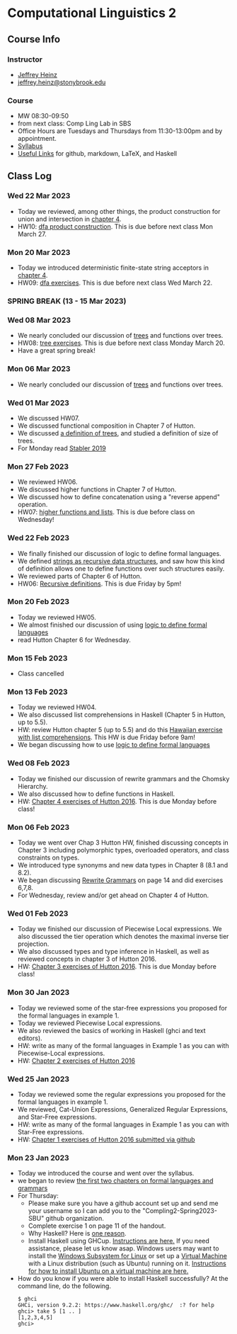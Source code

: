 # Computational Linguistics 2

## Course Info

### Instructor
- [Jeffrey Heinz](https://jeffreyheinz.net)
- jeffrey.heinz@stonybrook.edu

### Course
- MW 08:30-09:50
- from next class: Comp Ling Lab in SBS
- Office Hours are Tuesdays and Thursdays from 11:30-13:00pm and by appointment.
- [Syllabus](compling2-LIN637-23S-Heinz.pdf)
- [Useful Links](UsefulLinks.md) for github, markdown, LaTeX, and Haskell

## Class Log

### Wed 22 Mar 2023
- Today we reviewed, among other things, the product construction for union and intersection in
  [chapter 4](readings/main.pdf).
- HW10: [dfa
  product construction](https://github.com/Compling2-Spring2023-SBU/hw10). This
  is due before next class Mon March 27.
  
### Mon 20 Mar 2023
- Today we introduced deterministic finite-state string acceptors in
  [chapter 4](readings/main.pdf).
- HW09: [dfa
  exercises](https://github.com/Compling2-Spring2023-SBU/hw09). This
  is due before next class Wed March 22.

### SPRING BREAK (13 - 15 Mar 2023)

### Wed 08 Mar 2023
- We nearly concluded our discussion of [trees](readings/main.pdf) and functions over trees.
- HW08: [tree exercises](https://github.com/Compling2-Spring2023-SBU/hw08). This is
  due before next class Monday March 20.
- Have a great spring break!

### Mon 06 Mar 2023
- We nearly concluded our discussion of [trees](readings/main.pdf) and functions over trees.

### Wed 01 Mar 2023
- We discussed HW07.
- We discussed functional composition in Chapter 7 of Hutton.
- We discussed [a definition of trees](readings/main.pdf), and studied
  a definition of size of trees.
- For Monday read [Stabler 2019](readings/Stabler-2019-Three-Mathematical-Foundations-for-Syntax.pdf)

### Mon 27 Feb 2023

- We reviewed HW06.
- We discussed higher functions in Chapter 7 of Hutton.
- We discussed how to define concatenation using a "reverse append"
  operation.
- HW07: [higher functions and
  lists](https://github.com/Compling2-Spring2023-SBU/hw07). This is
  due before class on Wednesday!

### Wed 22 Feb 2023
- We finally finished our discussion of logic to define formal
  languages.
- We defined [strings as recursive data
  structures](readings/main.pdf), and saw how this kind of definition
  allows one to define functions over such structures easily.
- We reviewed parts of Chapter 6 of Hutton.
- HW06: [Recursive
  definitions](https://github.com/Compling2-Spring2023-SBU/hw06). This
  is due Friday by 5pm!

### Mon 20 Feb 2023
- Today we reviewed HW05.
- We almost finished our discussion of using [logic to define formal
  languages](readings/main.pdf)
- read Hutton Chapter 6 for Wednesday.

### Mon 15 Feb 2023
- Class cancelled

### Mon 13 Feb 2023
- Today we reviewed HW04.
- We also discussed list comprehensions in Haskell (Chapter 5 in Hutton, up to 5.5).
- HW: review Hutton chapter 5 (up to 5.5) and do this [Hawaiian
  exercise with list
  comprehensions](https://github.com/Compling2-Spring2023-SBU/hw05). This HW
  is due Friday before 9am!
- We began discussing how to use [logic to define formal languages](readings/main.pdf)

### Wed 08 Feb 2023
- Today we finished our discussion of rewrite grammars and the Chomsky Hierarchy.
- We also discussed how to define functions in Haskell.
- HW: [Chapter 4 exercises of Hutton
  2016](https://github.com/Compling2-Spring2023-SBU/hw04). This is due Monday before class!

### Mon 06 Feb 2023

- Today we went over Chap 3 Hutton HW, finished discussing concepts in
  Chapter 3 including polymorphic types, overloaded operators, and
  class constraints on types.
- We introduced type synonyms and new data types in Chapter 8 (8.1 and 8.2).
- We began discussing [Rewrite Grammars](readings/main.pdf) on page 14 and did exercises 6,7,8.
- For Wednesday, review and/or get ahead on Chapter 4 of Hutton.

### Wed 01 Feb 2023
- Today we finished our discussion of Piecewise Local expressions. We also discussed the tier operation which denotes the maximal inverse tier projection.
- We also discussed types and type inference in Haskell, as well as reviewed concepts in chapter 3 of Hutton 2016.
- HW: [Chapter 3 exercises of Hutton
  2016](https://github.com/Compling2-Spring2023-SBU/hw03). This is due Monday before class!

### Mon 30 Jan 2023
- Today we reviewed some of the star-free expressions you proposed for the formal languages in example 1.
- Today we reviewed Piecewise Local expressions.
- We also reviewed the basics of working in Haskell (ghci and text editors).
- HW: write as many of the formal languages in Example 1 as you can with Piecewise-Local expressions.
- HW: [Chapter 2 exercises of Hutton 2016](https://github.com/Compling2-Spring2023-SBU/hw02)

### Wed 25 Jan 2023

- Today we reviewed some the regular expressions you proposed for the formal languages in example 1.
- We reviewed, Cat-Union Expressions, Generalized Regular Expressions, and Star-Free expressions.
- HW: write as many of the formal languages in Example 1 as you can with Star-Free expressions.
- HW: [Chapter 1 exercises of Hutton 2016 submitted via github](https://github.com/Compling2-Spring2023-SBU/hw01)

### Mon 23 Jan 2023

- Today we introduced the course and went over the syllabus.
- we began to review [the first two chapters on formal languages and grammars](readings/main.pdf)
- For Thursday:
  - Please make sure you have a github account set up and send me your
	username so I can add you to the "Compling2-Spring2023-SBU" github
	organization.
  - Complete exercise 1 on page 11 of the handout.
  - Why Haskell? Here is [one reason](https://youtu.be/M5HuOZ4sgJE).
  - Install Haskell using GHCup. [Instructions are
	here.](https://www.haskell.org/ghcup/) If you need assistance,
	please let us know asap. Windows users may
	want to install the [Windows Subsystem for
	Linux](https://docs.microsoft.com/en-us/windows/wsl/) or set up a
	[Virtual Machine](https://www.virtualbox.org/) with a Linux
	distribution (such as Ubuntu) running on it. [Instructions for how
	to install Ubuntu on a virtual machine are
	here.](https://ubuntu.com/tutorials/how-to-run-ubuntu-desktop-on-a-virtual-machine-using-virtualbox#1-overview)
 - How do you know if you were able to install Haskell successfully? At the command line, do the following.
	```
	$ ghci
	GHCi, version 9.2.2: https://www.haskell.org/ghc/  :? for help
	ghci> take 5 [1 .. ]
	[1,2,3,4,5]
	ghci>
	```
